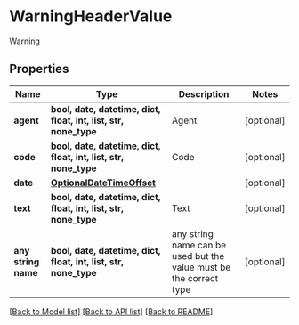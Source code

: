 # WarningHeaderValue

Warning

## Properties
Name | Type | Description | Notes
------------ | ------------- | ------------- | -------------
**agent** | **bool, date, datetime, dict, float, int, list, str, none_type** | Agent | [optional] 
**code** | **bool, date, datetime, dict, float, int, list, str, none_type** | Code | [optional] 
**date** | [**OptionalDateTimeOffset**](OptionalDateTimeOffset.md) |  | [optional] 
**text** | **bool, date, datetime, dict, float, int, list, str, none_type** | Text | [optional] 
**any string name** | **bool, date, datetime, dict, float, int, list, str, none_type** | any string name can be used but the value must be the correct type | [optional]

[[Back to Model list]](../README.md#documentation-for-models) [[Back to API list]](../README.md#documentation-for-api-endpoints) [[Back to README]](../README.md)


